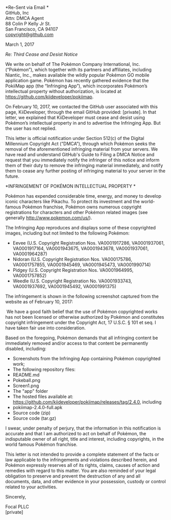 *Re-Sent via Email *  
GitHub, Inc  
Attn: DMCA Agent  
88 Colin P Kelly Jr St.  
San Francisco, CA 94107  
copyright@github.com  

March 1, 2017

*Re: Third Cease and Desist Notice*

We write on behalf of The Pokémon Company International, Inc. (“Pokémon”),
which together with its partners and affiliates, including Niantic, Inc.,
makes available the wildly popular Pokémon GO mobile application game.
Pokémon has recently gathered evidence that the PokiiMap app (the
“Infringing App”), which incorporates Pokémon’s intellectual property
without authorization, is located at https://github.com/kiideveloper/pokiimap.

On February 10, 2017, we contacted the GitHub user associated with this
page, KiiDeveloper, through the email GitHub provided:
[private]. In that letter, we explained that
KiiDeveloper must cease and desist using Pokémon’s intellectual property in
and to advertise the Infringing App. But the user has not replied.

This letter is official notification under Section 512(c) of the Digital
Millennium Copyright Act (”DMCA”), through which Pokémon seeks the removal
of the aforementioned infringing material from your servers. We have read
and understand GitHub's Guide to Filing a DMCA Notice and request that you
immediately notify the infringer of this notice and inform them of their
duty to remove the infringing material immediately, and notify them to
cease any further posting of infringing material to your server in the
future.

*INFRINGEMENT OF POKÉMON INTELLECTUAL PROPERTY *

Pokémon has expended considerable time, energy, and money to develop iconic
characters like Pikachu. To protect its investment and the world-famous
Pokémon franchise, Pokémon owns numerous copyright registrations for
characters and other Pokémon related images (see generally
http://www.pokemon.com/us/).

The Infringing App reproduces and displays some of these copyrighted
images, including but not limited to the following Pokémon:

- Eevee (U.S. Copyright Registration Nos. VA0001917286, VA0001937061,
VA0001917164, VA0001943675, VA0001943678, VA0001937061, VA0001964287)
- Nidoran (U.S. Copyright Registration Nos. VA000175786, VA0001757855,
VA0001945469, VA0001945473, VA0001990714)
- Pidgey (U.S. Copyright Registration Nos. VA0001964995, VA0001757852)
- Weedle (U.S. Copyright Registration No. VA0001933743, VA0001937692,
VA0001945492, VA0001991375)

The infringement is shown in the following screenshot captured from the
website as of February 10, 2017:

​
We have a good faith belief that the use of Pokémon copyrighted works has
not been licensed or otherwise authorized by Pokémon and constitutes
copyright infringement under the Copyright Act, 17 U.S.C. § 101 et seq. I
have taken fair use into consideration.

Based on the foregoing, Pokémon demands that all infringing content be
immediately removed and/or access to that content be permanently disabled,
including:

- Screenshots from the Infringing App containing Pokémon copyrighted
work;  
- The following repository files:  
- README.md  
- Pokeball.png  
- Screen1.png  
- The "app" folder  
- The hosted files available at: <https://github.com/kiideveloper/pokiimap/releases/tag/2.4.0>, including  
- pokiimap-2.4.0-full.apk  
- Source code (zip)  
- Source code (tar.gz)  

I swear, under penalty of perjury, that the information in this
notification is accurate and that I am authorized to act on behalf of
Pokémon, the indisputable owner of all right, title and interest, including
copyrights, in the world famous Pokémon franchise.

This letter is not intended to provide a complete statement of the facts or
law applicable to the infringements and violations described herein, and
Pokémon expressly reserves all of its rights, claims, causes of action and
remedies with regard to this matter. You are also reminded of your legal
obligation to preserve and prevent the destruction of any and all
documents, data, and other evidence in your possession, custody or control
related to your activities.

Sincerely,

Focal PLLC  
[private]
